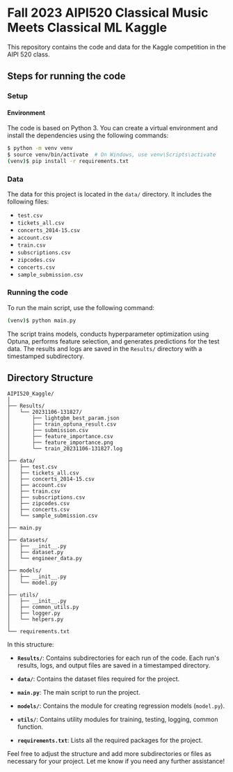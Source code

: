 # Fall 2023 AIPI520 Classical Music Meets Classical ML Kaggle

This repository contains the code and data for the Kaggle competition in the AIPI 520 class.

## Steps for running the code

### Setup

#### Environment

The code is based on Python 3. You can create a virtual environment and install the dependencies using the following commands:

```bash
$ python -m venv venv
$ source venv/bin/activate  # On Windows, use venv\Scripts\activate
(venv)$ pip install -r requirements.txt
```

### Data

The data for this project is located in the `data/` directory. It includes the following files:

- `test.csv`
- `tickets_all.csv`
- `concerts_2014-15.csv`
- `account.csv`
- `train.csv`
- `subscriptions.csv`
- `zipcodes.csv`
- `concerts.csv`
- `sample_submission.csv`

### Running the code

To run the main script, use the following command:

```bash
(venv)$ python main.py
```

The script trains models, conducts hyperparameter optimization using Optuna, performs feature selection, and generates predictions for the test data. The results and logs are saved in the `Results/` directory with a timestamped subdirectory.

## Directory Structure

```
AIPI520_Kaggle/
│
├── Results/
│   └── 20231106-131827/
│       ├── lightgbm_best_param.json
│       ├── train_optuna_result.csv
│       ├── submission.csv
│       ├── feature_importance.csv
│       ├── feature_importance.png
│       └── train_20231106-131827.log
│
├── data/
│   ├── test.csv
│   ├── tickets_all.csv
│   ├── concerts_2014-15.csv
│   ├── account.csv
│   ├── train.csv
│   ├── subscriptions.csv
│   ├── zipcodes.csv
│   ├── concerts.csv
│   └── sample_submission.csv
│
├── main.py
│
├── datasets/
│   ├── __init__.py
│   ├── dataset.py
│   └── engineer_data.py
│
├── models/
│   ├── __init__.py
│   └── model.py
│
├── utils/
│   ├── __init__.py
│   ├── common_utils.py
│   ├── logger.py
│   └── helpers.py
│
└── requirements.txt
```

In this structure:

- **`Results/`**: Contains subdirectories for each run of the code. Each run's results, logs, and output files are saved in a timestamped directory.

- **`data/`**: Contains the dataset files required for the project.

- **`main.py`**: The main script to run the project.

- **`models/`**: Contains the module for creating regression models (`model.py`).

- **`utils/`**: Contains utility modules for training, testing, logging, common function.

- **`requirements.txt`**: Lists all the required packages for the project.

Feel free to adjust the structure and add more subdirectories or files as necessary for your project. Let me know if you need any further assistance!
